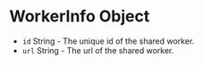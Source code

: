 # WorkerInfo Object

* `id` String - The unique id of the shared worker.
* `url` String - The url of the shared worker.
